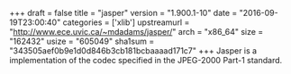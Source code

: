 +++
draft = false
title = "jasper"
version = "1.900.1-10"
date = "2016-09-19T23:00:40"
categories = ['xlib']
upstreamurl = "http://www.ece.uvic.ca/~mdadams/jasper/"
arch = "x86_64"
size = "162432"
usize = "605049"
sha1sum = "343505aef0b9e1d0d846b3cb181bcbaaaad171c7"
+++
Jasper is a implementation of the codec specified in the JPEG-2000 Part-1 standard.